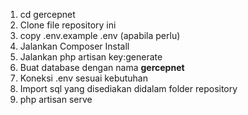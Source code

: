 1. cd gercepnet
2. Clone file repository ini
3. copy .env.example .env (apabila perlu)
4. Jalankan Composer Install
5. Jalankan php artisan key:generate
6. Buat database dengan nama <b>gercepnet</b>
7. Koneksi .env sesuai kebutuhan
8. Import sql yang disediakan didalam folder repository
9. php artisan serve
